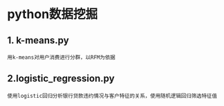 # python数据挖掘
## 1. k-means.py  
    用k-means对用户消费进行分群，以RFM为依据  

## 2.logistic_regression.py  
    使用logistic回归分析银行贷款违约情况与客户特征的关系，使用随机逻辑回归筛选特征值  
 
